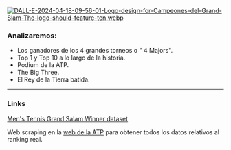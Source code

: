 [![DALL-E-2024-04-18-09-56-01-Logo-design-for-Campeones-del-Grand-Slam-The-logo-should-feature-ten.webp](https://i.postimg.cc/4yk5W4wt/DALL-E-2024-04-18-09-56-01-Logo-design-for-Campeones-del-Grand-Slam-The-logo-should-feature-ten.webp)](https://postimg.cc/Q9m1t32x)

### Analizaremos:

- Los ganadores de los 4 grandes torneos  o " 4 Majors".
- Top 1 y Top 10 a lo largo de la historia.
- Podium de la ATP.
- The Big Three.
- El Rey de la Tierra batida.

****
### Links

[Men's Tennis Grand Salam Winner dataset](https://www.kaggle.com/datasets/wonduk/mens-tennis-grand-slam-winner-dataset)

Web scraping en la [web de la ATP](https://www.atptour.com/es") para obtener todos los datos relativos al ranking real.
